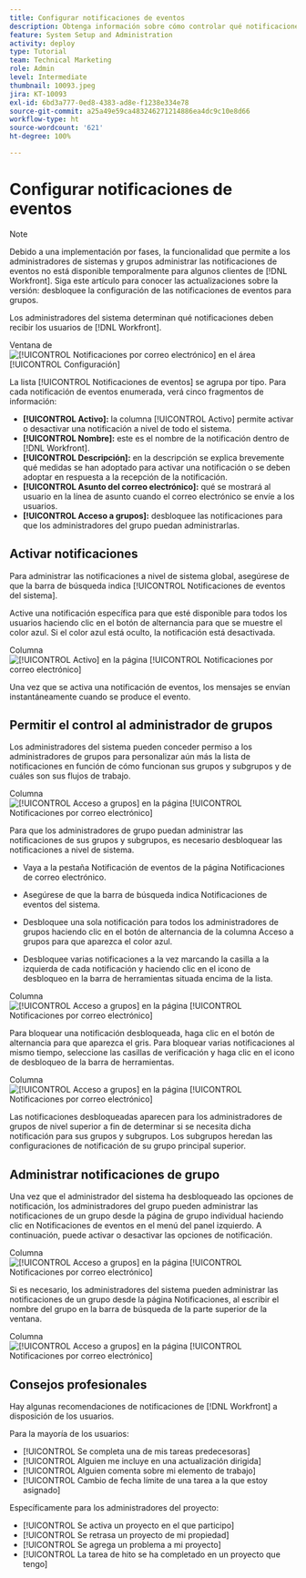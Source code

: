 ```yaml
---
title: Configurar notificaciones de eventos
description: Obtenga información sobre cómo controlar qué notificaciones por correo electrónico y en la aplicación reciben los usuarios mediante la administración de notificaciones de eventos.
feature: System Setup and Administration
activity: deploy
type: Tutorial
team: Technical Marketing
role: Admin
level: Intermediate
thumbnail: 10093.jpeg
jira: KT-10093
exl-id: 6bd3a777-0ed8-4383-ad8e-f1238e334e78
source-git-commit: a25a49e59ca483246271214886ea4dc9c10e8d66
workflow-type: ht
source-wordcount: '621'
ht-degree: 100%

---
```


<!---
this has the same content as the system administrator notification setup and mangement section of the email and inapp notificiations learning path
--->

<!---
add URL link in the note at the top of the LP
--->

# Configurar notificaciones de eventos

>[!NOTE]
>
>Debido a una implementación por fases, la funcionalidad que permite a los administradores de sistemas y grupos administrar las notificaciones de eventos no está disponible temporalmente para algunos clientes de [!DNL Workfront]. Siga este artículo para conocer las actualizaciones sobre la versión: desbloquee la configuración de las notificaciones de eventos para grupos.

Los administradores del sistema determinan qué notificaciones deben recibir los usuarios de [!DNL Workfront].

Ventana de ![[!UICONTROL Notificaciones por correo electrónico] en el área [!UICONTROL Configuración]](assets/admin-fund-notifications-1.png)

La lista [!UICONTROL Notificaciones de eventos] se agrupa por tipo. Para cada notificación de eventos enumerada, verá cinco fragmentos de información:

* **[!UICONTROL Activo]:** la columna [!UICONTROL Activo] permite activar o desactivar una notificación a nivel de todo el sistema.
* **[!UICONTROL Nombre]:** este es el nombre de la notificación dentro de [!DNL Workfront].
* **[!UICONTROL Descripción]:** en la descripción se explica brevemente qué medidas se han adoptado para activar una notificación o se deben adoptar en respuesta a la recepción de la notificación.
* **[!UICONTROL Asunto del correo electrónico]:** qué se mostrará al usuario en la línea de asunto cuando el correo electrónico se envíe a los usuarios.
* **[!UICONTROL Acceso a grupos]:** desbloquee las notificaciones para que los administradores del grupo puedan administrarlas.

## Activar notificaciones

Para administrar las notificaciones a nivel de sistema global, asegúrese de que la barra de búsqueda indica [!UICONTROL Notificaciones de eventos del sistema].

Active una notificación específica para que esté disponible para todos los usuarios haciendo clic en el botón de alternancia para que se muestre el color azul. Si el color azul está oculto, la notificación está desactivada.

Columna![[!UICONTROL Activo] en la página [!UICONTROL Notificaciones por correo electrónico]](assets/admin-fund-notifications-2.png)

Una vez que se activa una notificación de eventos, los mensajes se envían instantáneamente cuando se produce el evento.

## Permitir el control al administrador de grupos

Los administradores del sistema pueden conceder permiso a los administradores de grupos para personalizar aún más la lista de notificaciones en función de cómo funcionan sus grupos y subgrupos y de cuáles son sus flujos de trabajo.

Columna![[!UICONTROL Acceso a grupos] en la página [!UICONTROL Notificaciones por correo electrónico] ](assets/ganotifications_01.png)

Para que los administradores de grupo puedan administrar las notificaciones de sus grupos y subgrupos, es necesario desbloquear las notificaciones a nivel de sistema.

* Vaya a la pestaña Notificación de eventos de la página Notificaciones de correo electrónico.

* Asegúrese de que la barra de búsqueda indica Notificaciones de eventos del sistema.

* Desbloquee una sola notificación para todos los administradores de grupos haciendo clic en el botón de alternancia de la columna Acceso a grupos para que aparezca el color azul.

* Desbloquee varias notificaciones a la vez marcando la casilla a la izquierda de cada notificación y haciendo clic en el icono de desbloqueo en la barra de herramientas situada encima de la lista.

Columna ![[!UICONTROL Acceso a grupos] en la página [!UICONTROL Notificaciones por correo electrónico]](assets/ganotifications_02.png)

Para bloquear una notificación desbloqueada, haga clic en el botón de alternancia para que aparezca el gris. Para bloquear varias notificaciones al mismo tiempo, seleccione las casillas de verificación y haga clic en el icono de desbloqueo de la barra de herramientas.

Columna![[!UICONTROL Acceso a grupos] en la página [!UICONTROL Notificaciones por correo electrónico] ](assets/ganotifications_03.png)

Las notificaciones desbloqueadas aparecen para los administradores de grupos de nivel superior a fin de determinar si se necesita dicha notificación para sus grupos y subgrupos. Los subgrupos heredan las configuraciones de notificación de su grupo principal superior. ﻿


## Administrar notificaciones de grupo

Una vez que el administrador del sistema ha desbloqueado las opciones de notificación, los administradores del grupo pueden administrar las notificaciones de un grupo desde la página de grupo individual haciendo clic en Notificaciones de eventos en el menú del panel izquierdo. A continuación, puede activar o desactivar las opciones de notificación.

Columna![[!UICONTROL Acceso a grupos] en la página [!UICONTROL Notificaciones por correo electrónico]](assets/managegroupnotifications_01.png)

Si es necesario, los administradores del sistema pueden administrar las notificaciones de un grupo desde la página Notificaciones, al escribir el nombre del grupo en la barra de búsqueda de la parte superior de la ventana.

Columna ![[!UICONTROL Acceso a grupos] en la página [!UICONTROL Notificaciones por correo electrónico] ](assets/managegroupnotifications_02.png)

## Consejos profesionales

Hay algunas recomendaciones de notificaciones de [!DNL Workfront] a disposición de los usuarios.

Para la mayoría de los usuarios:

* [!UICONTROL Se completa una de mis tareas predecesoras]
* [!UICONTROL Alguien me incluye en una actualización dirigida]
* [!UICONTROL Alguien comenta sobre mi elemento de trabajo]
* [!UICONTROL Cambio de fecha límite de una tarea a la que estoy asignado]


Específicamente para los administradores del proyecto:

* [!UICONTROL Se activa un proyecto en el que participo]
* [!UICONTROL Se retrasa un proyecto de mi propiedad]
* [!UICONTROL Se agrega un problema a mi proyecto]
* [!UICONTROL La tarea de hito se ha completado en un proyecto que tengo]

<!---
learn more URLs
--->
